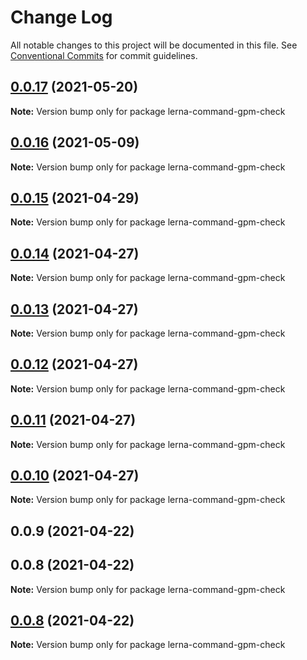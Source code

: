 # Change Log

All notable changes to this project will be documented in this file.
See [Conventional Commits](https://conventionalcommits.org) for commit guidelines.

## [0.0.17](https://github.com/imcuttle/lerna-commands/compare/lerna-command-gpm-check@0.0.16...lerna-command-gpm-check@0.0.17) (2021-05-20)

**Note:** Version bump only for package lerna-command-gpm-check

## [0.0.16](https://github.com/imcuttle/lerna-commands/compare/lerna-command-gpm-check@0.0.15...lerna-command-gpm-check@0.0.16) (2021-05-09)

**Note:** Version bump only for package lerna-command-gpm-check

## [0.0.15](https://github.com/imcuttle/lerna-commands/compare/lerna-command-gpm-check@0.0.14...lerna-command-gpm-check@0.0.15) (2021-04-29)

**Note:** Version bump only for package lerna-command-gpm-check

## [0.0.14](https://github.com/imcuttle/lerna-commands/compare/lerna-command-gpm-check@0.0.13...lerna-command-gpm-check@0.0.14) (2021-04-27)

**Note:** Version bump only for package lerna-command-gpm-check

## [0.0.13](https://github.com/imcuttle/lerna-commands/compare/lerna-command-gpm-check@0.0.12...lerna-command-gpm-check@0.0.13) (2021-04-27)

**Note:** Version bump only for package lerna-command-gpm-check

## [0.0.12](https://github.com/imcuttle/lerna-commands/compare/lerna-command-gpm-check@0.0.11...lerna-command-gpm-check@0.0.12) (2021-04-27)

**Note:** Version bump only for package lerna-command-gpm-check

## [0.0.11](https://github.com/imcuttle/lerna-commands/compare/lerna-command-gpm-check@0.0.10...lerna-command-gpm-check@0.0.11) (2021-04-27)

**Note:** Version bump only for package lerna-command-gpm-check

## [0.0.10](https://github.com/imcuttle/lerna-commands/compare/lerna-command-gpm-check@0.0.9...lerna-command-gpm-check@0.0.10) (2021-04-27)

**Note:** Version bump only for package lerna-command-gpm-check

## 0.0.9 (2021-04-22)

## 0.0.8 (2021-04-22)

**Note:** Version bump only for package lerna-command-gpm-check

## [0.0.8](https://github.com/imcuttle/lerna-commands/compare/v0.0.6...v0.0.8) (2021-04-22)

**Note:** Version bump only for package lerna-command-gpm-check
